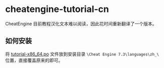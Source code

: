# cheatengine-tutorial-cn
CheatEngine 目前教程汉化文本难以阅读，因此花时间重新翻译了一个版本。
  
## 如何安装
将 [tutorial-x86_64.po](https://github.com/XHXIAIEIN/cheatengine-tutorial-cn/blob/main/tutorial-x86_64.po) 文件放到安装目录 `\Cheat Engine 7.3\languages\zh_\` 位置，直接覆盖原来的即可。


